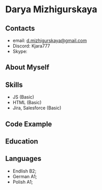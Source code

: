 # Darya Mizhigurskaya

## Contacts
* email: d.mizhigurskaya@gmail.com
* Discord: Kjara777
* Skype:
## About Myself
## Skills
* JS (Basic)
* HTML (Basic)
* Jira, Salesforce (Basic)
## Code Example
## Education
## Languages
* Endlish B2;
* German A1;
* Polish A1;
